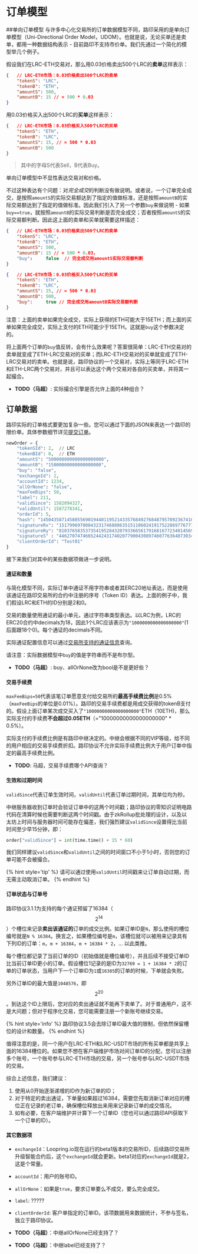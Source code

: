 # 订单模型


##单向订单模型
与许多中心化交易所的订单数据模型不同，路印采用的是单向订单模型（Uni-Directional Order Model，UDOM）。也就是说，无论买单还是卖单，都用一种数据结构表示 - 目前路印不支持市价单。我们先通过一个简化的模型举几个例子。

假设我们在LRC-ETH交易对，那么用0.03价格卖出500个LRC的**卖单**这样表示：
```JSON
{   // LRC-ETH市场：0.03价格卖出500个LRC的卖单
    "tokenS": "LRC",
    "tokenB": "ETH",
    "amountS": 500,
    "amountB": 15 // = 500 * 0.03
}
```
用0.03价格买入出500个LRC的**买单**这样表示：
```JSON
{   // LRC-ETH市场：0.03价格买入500个LRC的买单
    "tokenS": "ETH",
    "tokenB": "LRC",
    "amountS": 15, // = 500 * 0.03
    "amountB": 500 
}
```

> 其中的字母S代表Sell，B代表Buy。

单向订单模型中不显性表达交易对和价格。

不过这种表达有个问题：对*完全成交*的判断没有做说明。或者说，一个订单完全成交，是按照`amountS`的实际交易额达到了指定的值做标准，还是按照`amountB`的实际交易额达到了指定的值做标准。因此我们引入了另一个参数`buy`来做说明 - 如果`buy==true`，就按照`amountB`的实际交易判断是否完全成交；否者按照`amountS`的实际交易额判断。因此这上面的卖单和买单就需要这样描述：

```JSON
{   // LRC-ETH市场：0.03价格卖出500个LRC的卖单
    "tokenS": "LRC",
    "tokenB": "ETH",
    "amountS": 500,
    "amountB": 15 // = 500 * 0.03，
    "buy":     false  // 完全成交用amountS实际交易额判断
}
```

```JSON
{   // LRC-ETH市场：0.03价格买入500个LRC的买单
    "tokenS": "ETH",
    "tokenB": "LRC",
    "amountS": 15, // = 500 * 0.03
    "amountB": 500,
    "buy":     true // 完全成交用amountB实际交易额判断
}
```
注意：上面的卖单如果完全成交，实际上获得的ETH可能大于15ETH；而上面的买单如果完全成交，实际上支付的ETH可能少于15ETH。这就是`buy`这个参数决定的。

将上面两个订单的`buy`值反转，会有什么效果呢？答案很简单：LRC-ETH交易对的卖单就变成了ETH-LRC交易对的买单；而LRC-ETH交易对的买单就变成了ETH-LRC交易对的卖单。也就是说，路印协议的一个交易对，实际上等同于LRC-ETH和ETH-LRC两个交易对，并且可以表达这个两个交易对各自的买卖单，并将其一起撮合。

- **TODO（马超）**: 实际撮合引擎是否允许上面的4种组合？

## 订单数据
路印实际的订单格式要更加复杂一些。您可以通过下面的JSON来表达一个路印的限价单。具体参数细节详见[提交订单](../dex_apis/submitOrder.md)。

```python
newOrder = {
    "tokenSId": 2,  // LRC
    "tokenBId": 0,  // ETH
    "amountS": "500000000000000000000",
    "amountB": "15000000000000000000",
    "buy": "false",
    "exchangeId": 2,
    "accountId": 1234,
    "allOrNone": "false",
    "maxFeeBips": 50,
    "label": 211,
    "validSince": 1582094327,
    "validUntil": 1587278341,
    "orderId": 5,
    "hash": "14504358714580556901944011952143357684927684879578923674101657902115012783290",
    "signatureRx": "15179969700843231746888635151106024191752286977677731880613780154804077177446",
    "signatureRy": "8103765835373541952843207933665617916816772340145691265012430975846006955894",
    "signatureS" : "4462707474665244243174020779004308974607763640730341744048308145656189589982",
    "clientOrderId": "Test01"
}
```

接下来我们对其中的某些数据项做进一步说明。

#### 通证和数量
与简化模型不同，实际订单中通证不用字符串或者其ERC20地址表达，而是使用该通证在路印交易所的合约中注册的序号（Token ID）表达。上面的例子中，我们假设LRC和ETH的ID分别是2和0。

交易的数量使用通证的最小单元，通过字符串类型表达。以LRC为例，LRC的ERC20合约中decimals为18，因此1个LRC应该表示为`"1000000000000000000"`(1后面跟18个0)。每个通证的decimals不同。

实际通证配置信息可以通过[交易所支持的通证信息](../dex_apis/getTokens.md)查询。

请注意：实际数据模型中`buy`的值是字符串而不是布尔型。

- **TODO（马超）**: buy、allOrNone改为bool是不是更好些？


#### 交易手续费
`maxFeeBips=50`代表该笔订单愿意支付给交易所的**最高手续费比例**是0.5%（`maxFeeBips`的单位是0.01%）。路印的交易手续费都是用成交获得的tokenB支付的。假设上面订单某次成交买入了`"10000000000000000000"`ETH（10ETH)，那么实际支付的手续费**不会超过0.05ETH**（="10000000000000000000" * 0.5%）。

实际支付的手续费比例是有路印中继决定的。中继会根据不同的VIP等级，给不同的用户相应的交易手续费折扣。路印协议不允许实际手续费比例大于用户订单中指定的最高手续费比例。

- **TODO**: 马超，交易手续费哪个API查询？

#### 生效和过期时间

`validSince`代表订单生效时间，`validUntil`代表订单过期时间，其单位均为秒。

中继服务器收到订单时会验证订单中的这两个时间戳；路印协议的零知识证明电路代码在清算时候也需要判断这两个时间戳。由于zkRollup批处理的设计，以及以太坊上时间与服务器时间可能存在偏差，我们强烈建议`validSince`设置得比当前时间至少早15分钟，即：

```python
order["validSince"] = int(time.time() + 15 * 60)
```

我们同样建议`validSince`和`validUntil`之间的时间窗口不小于1小时，否则您的订单可能不会被撮合。

{% hint style='tip' %}
请可以通过使用`validUntil`时间戳来让订单自动过期，而无需主动取消订单。
{% endhint %}


#### 订单状态与订单号


路印协议3.1.1为支持的每个通证预留了16384（$$2^{14}$$）个槽位来记录**卖出该通证的**订单的成交比例。如果订单ID是`N`，那么使用的槽位编号就是`N % 16384`。换言之，如果槽位编号是`m`，该槽位就可以被用来记录具有下列ID的订单：`m`，`m + 16384`，`m + 16384 * 2`，... 以此类推。

每个槽位都记录了当前订单的ID（初始值就是槽位编号），并且后续不接受订单ID比当前订单ID更小的订单。假设槽位1记录的是ID为`32769 = 1 + 16384 * 2`的订单的订单状态，当用户下一个订单ID为`1`或`16385`的订单的时候，下单就会失败。


另外订单ID的最大值是`1048576`，即$$2^{20}$$。到达这个ID上限后，您对应的卖出通证就不能再下卖单了。对于普通用户，这不是大问题；但对于程序化交易，您可能需要注册一个新账号继续交易。

{% hint style='info' %}
路印协议3.5会去除订单ID最大值的限制，但依然保留槽位的设计和数量。
{% endhint %}

值得注意的是，同一个用户在LRC-ETH和LRC-USDT市场的所有买单都是共享上面的16384槽位的。如果您不想在客户端维护市场对间订单ID的分配，您可以注册多个账号，一个账号参与LRC-ETH市场的交易，另一个账号参与LRC-USDT市场的交易。


综合上述信息，我们建议：
1. 使用从0开始逐渐递增的ID作为新订单的ID；
2. 对于特定的卖出通证，下单量如果超过16384，需要您先取消新订单对应的槽位正在记录的老订单，确保槽位释放出来用来记录新订单的成交情况。
3. 如有必要，在客户端维护并计算下一个订单ID（您也可以通过路印API获取下一个订单的ID）。



#### 其它数据项

- `exchangeId`：Loopring.io现在运行的beta1版本的交易所ID，后续路印交易所升级智能合约后，这个`exchangeId`就会更新。beta1对应的`exchangeId`就是2，这是个常量。
- `accountId`：用户的账号ID。
- `allOrNone`：如果是`true`，要求订单要么不成交，要么完全成交。
- `label`: ?????
- `clientOrderId`: 客户单指定的订单ID。该项数据用来数据统计，不参与签名，独立于路印协议。


- **TODO（马超）**：中继allOrNone已经支持了？
- **TODO（马超）**：中继label已经支持了？





